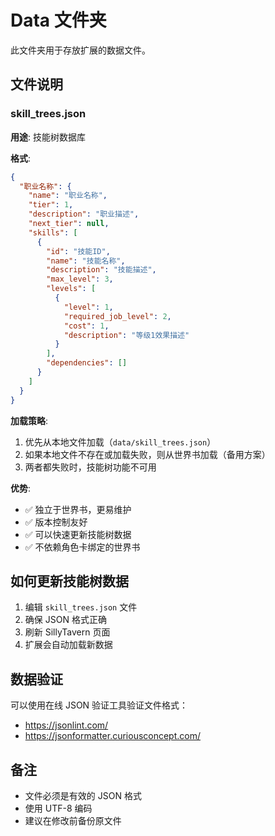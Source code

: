 # Data 文件夹

此文件夹用于存放扩展的数据文件。

## 文件说明

### skill_trees.json
**用途**: 技能树数据库

**格式**:
```json
{
  "职业名称": {
    "name": "职业名称",
    "tier": 1,
    "description": "职业描述",
    "next_tier": null,
    "skills": [
      {
        "id": "技能ID",
        "name": "技能名称",
        "description": "技能描述",
        "max_level": 3,
        "levels": [
          {
            "level": 1,
            "required_job_level": 2,
            "cost": 1,
            "description": "等级1效果描述"
          }
        ],
        "dependencies": []
      }
    ]
  }
}
```

**加载策略**:
1. 优先从本地文件加载（`data/skill_trees.json`）
2. 如果本地文件不存在或加载失败，则从世界书加载（备用方案）
3. 两者都失败时，技能树功能不可用

**优势**:
- ✅ 独立于世界书，更易维护
- ✅ 版本控制友好
- ✅ 可以快速更新技能树数据
- ✅ 不依赖角色卡绑定的世界书

## 如何更新技能树数据

1. 编辑 `skill_trees.json` 文件
2. 确保 JSON 格式正确
3. 刷新 SillyTavern 页面
4. 扩展会自动加载新数据

## 数据验证

可以使用在线 JSON 验证工具验证文件格式：
- https://jsonlint.com/
- https://jsonformatter.curiousconcept.com/

## 备注

- 文件必须是有效的 JSON 格式
- 使用 UTF-8 编码
- 建议在修改前备份原文件
